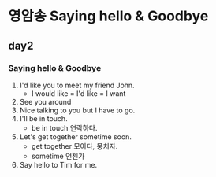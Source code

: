 # 영암송 Saying hello & Goodbye
## day2

### Saying hello & Goodbye

1. I'd like you to meet my friend John.
	- I would like = I'd like = I want
2. See you around
3. Nice talking to you but I have to go.
4. I'll be in touch.
	- be in touch 연락하다.
5. Let's get together sometime soon.
	- get together 모이다, 뭉치자.
	- sometime 언젠가
6. Say hello to Tim for me.

